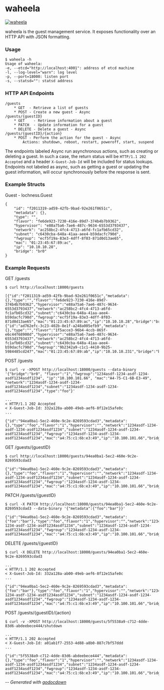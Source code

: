 # waheela

[![waheela](https://godoc.org/github.com/mistifyio/lochness/cmd/waheela?status.png)](https://godoc.org/github.com/mistifyio/lochness/cmd/waheela)

waheela is the guest management service. It exposes functionality over an HTTP
API with JSON formatting.

### Usage

    $ waheela -h
    Usage of waheela:
    -e, --etcd="http://localhost:4001": address of etcd machine
    -l, --log-level="warn": log level
    -p, --port=18000: listen port
    -s, --statsd="": statsd address

### HTTP API Endpoints

    /guests
    	* GET  - Retrieve a list of guests
    	* POST - Create a new guest - Async
    /guests/{guestID}
    	* GET    - Retrieve information about a guest
    	* PATCH  - Update information for a guest
    	* DELETE - Delete a guest - Async
    /guests/{guestID}/{action}
    	* POST - Perform the action for the guest - Async
    		Actions: shutdown, reboot, restart, poweroff, start, suspend

The endpoints labeled Async run asynchronous actions, such as creating or
deleting a guest. In such a case, the return status will be `HTTP/1.1 202
Accepted` and a header `X-Guest-Job-Id` will be included for status lookups.
Endpoints not labeled as async, such as getting a guest or updating the guest
information, will occur synchronously before the response is sent.


### Example Structs

Guest - lochness.Guest

    {
    	"id": "f2011319-ad59-42fb-9bad-92e261f0651c",
    	"metadata": {},
    	"type": "",
    	"flavor": "fe6de923-7230-416e-89d7-374b4b7b9362",
    	"hypervisor": "e88a75a6-7ae6-487c-9634-6553d3793437",
    	"network": "ac258bc2-4fc4-4713-a6fd-fc1afb65cd32",
    	"subnet": "c6430cba-648a-41aa-aee4-b59dacfc790d",
    	"fwgroup": "ecf5f19a-83e3-4dff-8f03-871d0d13ae65",
    	"mac": "01:23:45:67:89:ac",
    	"ip": "10.10.10.28",
    	"bridge": "br0"
    }


### Example Requests

GET /guests

    $ curl http://localhost:18000/guests

    [{"id":"f2011319-ad59-42fb-9bad-92e261f0651c","metadata":{},"type":"","flavor":"fe6de923-7230-416e-89d7-374b4b7b9362","hypervisor":"e88a75a6-7ae6-487c-9634-6553d3793437","network":"ac258bc2-4fc4-4713-a6fd-fc1afb65cd32","subnet":"c6430cba-648a-41aa-aee4-b59dacfc790d","fwgroup":"ecf5f19a-83e3-4dff-8f03-871d0d13ae65","mac":"01:23:45:67:89:ac","ip":"10.10.10.28","bridge":"br0"},{"id":"ad762efc-3c23-402b-8e1f-a248a005efb9","metadata":{},"type":"","flavor":"1f5acce3-96b4-4ccb-865f-e6c44f68900d","hypervisor":"e88a75a6-7ae6-487c-9634-6553d3793437","network":"ac258bc2-4fc4-4713-a6fd-fc1afb65cd32","subnet":"c6430cba-648a-41aa-aee4-b59dacfc790d","fwgroup":"9b2342a9-c1c1-4410-9b25-5984485cd247","mac":"01:23:45:67:89:ab","ip":"10.10.10.231","bridge":"br0"}]

POST /guests

    $ curl -v -XPOST http://localhost:18000/guests --data-binary '{"bridge":"br0", "flavor":"1","fwgroup":"1234asdf-1234-asdf-1234-asdf1234asdf1234", "ip":"10.100.101.66", "mac":"A4-75-C1-6B-E3-49", "network":"1234asdf-1234-asdf-1234-asdf1234asdf1234","subnet":"1234asdf-1234-asdf-1234-asdf1234asdf1234","type":"foo"}'

    ...
    < HTTP/1.1 202 Accepted
    < X-Guest-Job-Id: 332a128a-ab00-49eb-aef6-8f12e15afe0c
    ...

    {"id":"94ea0ba1-5ec2-460e-9c2e-8269593cdad3","metadata":{},"type":"foo","flavor":"1","hypervisor":"","network":"1234asdf-1234-asdf-1234-asdf1234asdf1234","subnet":"1234asdf-1234-asdf-1234-asdf1234asdf1234","fwgroup":"1234asdf-1234-asdf-1234-asdf1234asdf1234","mac":"a4:75:c1:6b:e3:49","ip":"10.100.101.66","bridge":"br0"}

GET /guests/{guestID}

    $ curl http://localhost:18000/guests/94ea0ba1-5ec2-460e-9c2e-8269593cdad3

    {"id":"94ea0ba1-5ec2-460e-9c2e-8269593cdad3","metadata":{},"type":"foo","flavor":"1","hypervisor":"","network":"1234asdf-1234-asdf-1234-asdf1234asdf1234","subnet":"1234asdf-1234-asdf-1234-asdf1234asdf1234","fwgroup":"1234asdf-1234-asdf-1234-asdf1234asdf1234","mac":"a4:75:c1:6b:e3:49","ip":"10.100.101.66","bridge":"br0"}

PATCH /guests/{guestID}

    $ curl -X PATCH http://localhost:18000/guests/94ea0ba1-5ec2-460e-9c2e-8269593cdad3 --data-binary '{"metadata":{"foo":"bar"}}'

    {"id":"94ea0ba1-5ec2-460e-9c2e-8269593cdad3","metadata":{"foo":"bar"},"type":"foo","flavor":"1","hypervisor":"","network":"1234asdf-1234-asdf-1234-asdf1234asdf1234","subnet":"1234asdf-1234-asdf-1234-asdf1234asdf1234","fwgroup":"1234asdf-1234-asdf-1234-asdf1234asdf1234","mac":"a4:75:c1:6b:e3:49","ip":"10.100.101.66","bridge":"br0"}

DELETE /guests/{guestID}

    $ curl -X DELETE http://localhost:18000/guests/94ea0ba1-5ec2-460e-9c2e-8269593cdad3

    ...
    < HTTP/1.1 202 Accepted
    < X-Guest-Job-Id: 332a128a-ab00-49eb-aef6-8f12e15afe0c
    ...

    {"id":"94ea0ba1-5ec2-460e-9c2e-8269593cdad3","metadata":{"foo":"bar"},"type":"foo","flavor":"1","hypervisor":"","network":"1234asdf-1234-asdf-1234-asdf1234asdf1234","subnet":"1234asdf-1234-asdf-1234-asdf1234asdf1234","fwgroup":"1234asdf-1234-asdf-1234-asdf1234asdf1234","mac":"a4:75:c1:6b:e3:49","ip":"10.100.101.66","bridge":"br0"}

POST /guests/{guestID}/{action}

    $ curl -v -XPOST http://localhost:18000/guests/5f5538a9-c712-4dde-83d6-abdeebece444/shutdown

    ...
    < HTTP/1.1 202 Accepted
    < X-Guest-Job-Id: a01ab1f7-2553-4d88-a8b0-887c7bf57ddd
    ...

    {"id":"5f5538a9-c712-4dde-83d6-abdeebece444","metadata":{},"type":"foo","flavor":"1","hypervisor":"","network":"1234asdf-1234-asdf-1234-asdf1234asdf1234","subnet":"1234asdf-1234-asdf-1234-asdf1234asdf1234","fwgroup":"1234asdf-1234-asdf-1234-asdf1234asdf1234","mac":"a4:75:c1:6b:e3:49","ip":"10.100.101.66","bridge":"br0"}


--
*Generated with [godocdown](https://github.com/robertkrimen/godocdown)*
